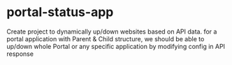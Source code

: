 # portal-status-app
Create project to dynamically up/down websites based on API data. for a portal application with Parent &amp; Child structure, we should be able to up/down whole Portal or any specific application by modifying config in API response
